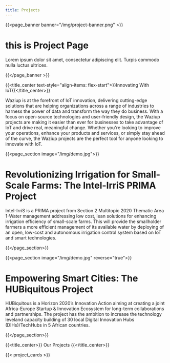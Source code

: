 ```yaml
---
title: Projects
---
```

{{<page_banner banner="/img/project-banner.png" >}}

# this is Project Page

Lorem ipsum dolor sit amet, consectetur adipiscing elit. Turpis commodo nulla luctus ultrices.

{{</page_banner >}}



{{<title_center text-style="align-items: flex-start">}}Innovating With IoT{{</title_center>}}

Waziup is at the forefront of IoT innovation, delivering cutting-edge solutions that are helping organizations across a range of industries to harness the power of data and transform the way they do business. With a focus on open-source technologies and user-friendly design, the Waziup projects are making it easier than ever for businesses to take advantage of IoT and drive real, meaningful change. Whether you're looking to improve your operations, enhance your products and services, or simply stay ahead of the curve, the Waziup projects are the perfect tool for anyone looking to innovate with IoT.



{{<page_section image="/img/demo.jpg">}}

# Revolutionizing Irrigation for Small-Scale Farms: The Intel-IrriS PRIMA Project
Intel-IrriS is a PRIMA project from Section 2 Multitopic 2020 Thematic Area 1-Water management addressing low cost, lean solutions for enhancing irrigation efficiency of small-scale farms. This will provide the smallholder farmers a more efficient management of its available water by deploying of an open, low-cost and autonomous irrigation control system based on IoT and smart technologies. 

{{</page_section>}}

{{<page_section image="/img/demo.jpg" reverse="true">}}
# Empowering Smart Cities: The HUBiquitous Project
HUBiquitous is a Horizon 2020’s Innovation Action aiming at creating a joint Africa-Europe Startup & Innovation Ecosystem for long-term collaborations and partnerships. The project has the ambition to increase the technology leveland capacity building of 30 local Digital Innovation Hubs (DIHs)/TechHubs in 5 African countries.

{{</page_section>}}

{{<title_center>}} Our Projects {{</title_center>}}


{{< project_cards >}}